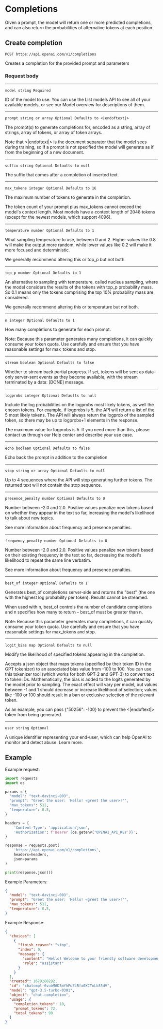 # Completions

Given a prompt, the model will return one or more predicted completions, and can also return the probabilities of alternative tokens at each position.

## Create completion

    POST https://api.openai.com/v1/completions

Creates a completion for the provided prompt and parameters

### Request body

---

    model string Required

ID of the model to use. You can use the List models API to see all of your available models, or see our Model overview for descriptions of them.

---

    prompt string or array Optional Defaults to <|endoftext|>

The prompt(s) to generate completions for, encoded as a string, array of strings, array of tokens, or array of token arrays.

Note that <|endoftext|> is the document separator that the model sees during training, so if a prompt is not specified the model will generate as if from the beginning of a new document.

---

    suffix string Optional Defaults to null

The suffix that comes after a completion of inserted text.

---

    max_tokens integer Optional Defaults to 16

The maximum number of tokens to generate in the completion.

The token count of your prompt plus max_tokens cannot exceed the model's context length. Most models have a context length of 2048 tokens (except for the newest models, which support 4096).

---

    temperature number Optional Defaults to 1

What sampling temperature to use, between 0 and 2. Higher values like 0.8 will make the output more random, while lower values like 0.2 will make it more focused and deterministic.

We generally recommend altering this or top_p but not both.

---

    top_p number Optional Defaults to 1

An alternative to sampling with temperature, called nucleus sampling, where the model considers the results of the tokens with top_p probability mass. So 0.1 means only the tokens comprising the top 10% probability mass are considered.

We generally recommend altering this or temperature but not both.

---

    n integer Optional Defaults to 1

How many completions to generate for each prompt.

Note: Because this parameter generates many completions, it can quickly consume your token quota. Use carefully and ensure that you have reasonable settings for max_tokens and stop.

---

    stream boolean Optional Defaults to false

Whether to stream back partial progress. If set, tokens will be sent as data-only server-sent events as they become available, with the stream terminated by a data: [DONE] message.

---

    logprobs integer Optional Defaults to null

Include the log probabilities on the logprobs most likely tokens, as well the chosen tokens. For example, if logprobs is 5, the API will return a list of the 5 most likely tokens. The API will always return the logprob of the sampled token, so there may be up to logprobs+1 elements in the response.

The maximum value for logprobs is 5. If you need more than this, please contact us through our Help center and describe your use case.

---

    echo boolean Optional Defaults to false

Echo back the prompt in addition to the completion

---

    stop string or array Optional Defaults to null

Up to 4 sequences where the API will stop generating further tokens. The returned text will not contain the stop sequence.

---

    presence_penalty number Optional Defaults to 0

Number between -2.0 and 2.0. Positive values penalize new tokens based on whether they appear in the text so far, increasing the model's likelihood to talk about new topics.

See more information about frequency and presence penalties.

---

    frequency_penalty number Optional Defaults to 0

Number between -2.0 and 2.0. Positive values penalize new tokens based on their existing frequency in the text so far, decreasing the model's likelihood to repeat the same line verbatim.

See more information about frequency and presence penalties.

---

    best_of integer Optional Defaults to 1

Generates best_of completions server-side and returns the "best" (the one with the highest log probability per token). Results cannot be streamed.

When used with n, best_of controls the number of candidate completions and n specifies how many to return – best_of must be greater than n.

Note: Because this parameter generates many completions, it can quickly consume your token quota. Use carefully and ensure that you have reasonable settings for max_tokens and stop.

---

    logit_bias map Optional Defaults to null

Modify the likelihood of specified tokens appearing in the completion.

Accepts a json object that maps tokens (specified by their token ID in the GPT tokenizer) to an associated bias value from -100 to 100. You can use this tokenizer tool (which works for both GPT-2 and GPT-3) to convert text to token IDs. Mathematically, the bias is added to the logits generated by the model prior to sampling. The exact effect will vary per model, but values between -1 and 1 should decrease or increase likelihood of selection; values like -100 or 100 should result in a ban or exclusive selection of the relevant token.

As an example, you can pass {"50256": -100} to prevent the <|endoftext|> token from being generated.

---

    user string Optional

A unique identifier representing your end-user, which can help OpenAI to monitor and detect abuse. Learn more.

## Example

Example request:

```py
import requests
import os

params = {
  "model": "text-davinci-003",
  "prompt": "Greet the user: 'Hello! <greet the user>!'",
  "max_tokens": 512,
  "temperature": 0.5,
}

headers = {
    'Content-Type': 'application/json',
    'Authorization': f'Bearer {os.getenv('OPENAI_API_KEY')}',
}

response = requests.post(
    'https://api.openai.com/v1/completions', 
    headers=headers, 
    json=params
)

print(response.json())
```

Example Parameters:

```json
{
  "model": "text-davinci-003",
  "prompt": "Greet the user: 'Hello! <greet the user>!'",
  "max_tokens": 512,
  "temperature": 0.5,
}
```

Example Response:

```json
{
  "choices": [
    {
      "finish_reason": "stop",
      "index": 0,
      "message": {
        "content": "Hello! Welcome to your friendly software development assistant! How can I assist you today?",
        "role": "assistant"
      }
    }
  ],
  "created": 1679260292,
  "id": "chatcmpl-6vubM6D3mYhFuZLRfx0XCToLb35dV",
  "model": "gpt-3.5-turbo-0301",
  "object": "chat.completion",
  "usage": {
    "completion_tokens": 18,
    "prompt_tokens": 72,
    "total_tokens": 90
  }
}
```
